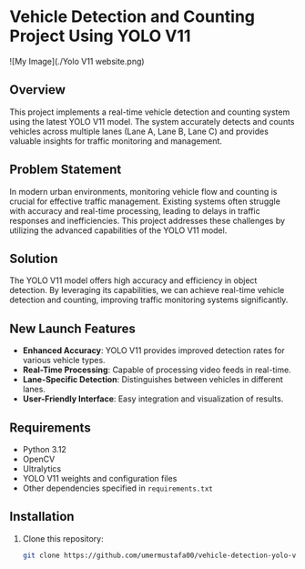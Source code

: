 # Vehicle Detection and Counting Project Using YOLO V11
![My Image](./Yolo V11 website.png)
## Overview
This project implements a real-time vehicle detection and counting system using the latest YOLO V11 model. The system accurately detects and counts vehicles across multiple lanes (Lane A, Lane B, Lane C) and provides valuable insights for traffic monitoring and management.

## Problem Statement
In modern urban environments, monitoring vehicle flow and counting is crucial for effective traffic management. Existing systems often struggle with accuracy and real-time processing, leading to delays in traffic responses and inefficiencies. This project addresses these challenges by utilizing the advanced capabilities of the YOLO V11 model.

## Solution
The YOLO V11 model offers high accuracy and efficiency in object detection. By leveraging its capabilities, we can achieve real-time vehicle detection and counting, improving traffic monitoring systems significantly.

## New Launch Features
- **Enhanced Accuracy**: YOLO V11 provides improved detection rates for various vehicle types.
- **Real-Time Processing**: Capable of processing video feeds in real-time.
- **Lane-Specific Detection**: Distinguishes between vehicles in different lanes.
- **User-Friendly Interface**: Easy integration and visualization of results.

## Requirements
- Python 3.12
- OpenCV
- Ultralytics
- YOLO V11 weights and configuration files
- Other dependencies specified in `requirements.txt`

## Installation
1. Clone this repository:
   ```bash
   git clone https://github.com/umermustafa00/vehicle-detection-yolo-v11.git

